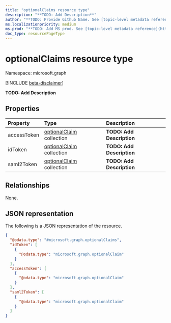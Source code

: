 ```yaml
---
title: "optionalClaims resource type"
description: "**TODO: Add Description**"
author: "**TODO: Provide Github Name. See [topic-level metadata reference](https://msgo.azurewebsites.net/add/document/guidelines/metadata.html#topic-level-metadata)**"
ms.localizationpriority: medium
ms.prod: "**TODO: Add MS prod. See [topic-level metadata reference](https://msgo.azurewebsites.net/add/document/guidelines/metadata.html#topic-level-metadata)**"
doc_type: resourcePageType
---
```


# optionalClaims resource type

Namespace: microsoft.graph

[!INCLUDE [beta-disclaimer](../../includes/beta-disclaimer.md)]

**TODO: Add Description**

## Properties
|Property|Type|Description|
|:---|:---|:---|
|accessToken|[optionalClaim](../resources/optionalclaim.md) collection|**TODO: Add Description**|
|idToken|[optionalClaim](../resources/optionalclaim.md) collection|**TODO: Add Description**|
|saml2Token|[optionalClaim](../resources/optionalclaim.md) collection|**TODO: Add Description**|

## Relationships
None.

## JSON representation
The following is a JSON representation of the resource.
<!-- {
  "blockType": "resource",
  "@odata.type": "microsoft.graph.optionalClaims"
}
-->
``` json
{
  "@odata.type": "#microsoft.graph.optionalClaims",
  "idToken": [
    {
      "@odata.type": "microsoft.graph.optionalClaim"
    }
  ],
  "accessToken": [
    {
      "@odata.type": "microsoft.graph.optionalClaim"
    }
  ],
  "saml2Token": [
    {
      "@odata.type": "microsoft.graph.optionalClaim"
    }
  ]
}
```

